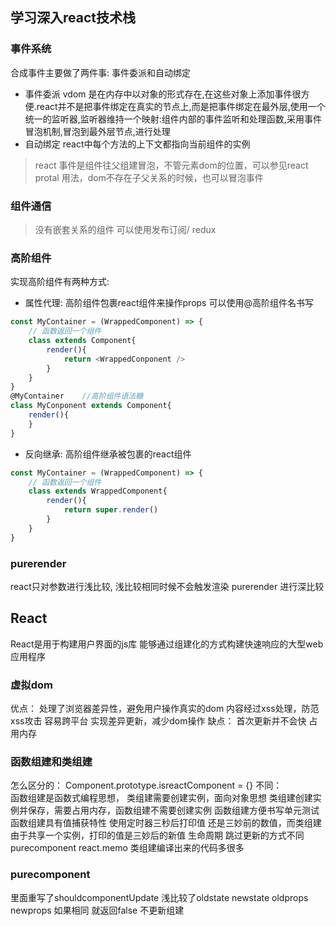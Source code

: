 ## 学习深入react技术栈
### 事件系统
合成事件主要做了两件事: 事件委派和自动绑定
- 事件委派
vdom 是在内存中以对象的形式存在,在这些对象上添加事件很方便.react并不是把事件绑定在真实的节点上,而是把事件绑定在最外层,使用一个统一的监听器,监听器维持一个映射:组件内部的事件监听和处理函数,采用事件冒泡机制,冒泡到最外层节点,进行处理
- 自动绑定
react中每个方法的上下文都指向当前组件的实例
> react 事件是组件往父组建冒泡，不管元素dom的位置，可以参见react protal 用法，dom不存在子父关系的时候，也可以冒泡事件
### 组件通信
> 没有嵌套关系的组件
可以使用发布订阅/ redux
### 高阶组件
实现高阶组件有两种方式:
- 属性代理: 高阶组件包裹react组件来操作props
可以使用@高阶组件名书写
```javascript
const MyContainer = (WrappedComponent) => {
    // 函数返回一个组件
    class extends Component{
        render(){
            return <WrappedConponent />
        }
    }
}
@MyContainer    //高阶组件语法糖
class MyConponent extends Component{
    render(){
    }
}
```

- 反向继承: 高阶组件继承被包裹的react组件
```javascript
const MyContainer = (WrappedComponent) => {
    // 函数返回一个组件
    class extends WrappedComponent{
        render(){
            return super.render()
        }
    }
}
```

### purerender
react只对参数进行浅比较, 浅比较相同时候不会触发渲染
purerender 进行深比较

## React
React是用于构建用户界面的js库
能够通过组建化的方式构建快速响应的大型web应用程序

### 虚拟dom
优点：
处理了浏览器差异性，避免用户操作真实的dom
内容经过xss处理，防范xss攻击
容易跨平台
实现差异更新，减少dom操作
缺点： 
首次更新并不会快
占用内存

### 函数组建和类组建
怎么区分的： Component.prototype.isreactComponent = {}
不同：    
函数组建是函数式编程思想， 类组建需要创建实例，面向对象思想
类组建创建实例并保存，需要占用内存，函数组建不需要创建实例
函数组建方便书写单元测试
函数组建具有值捕获特性   使用定时器三秒后打印值  还是三妙前的数值，而类组建由于共享一个实例，打印的值是三妙后的新值
生命周期
跳过更新的方式不同 purecomponent  react.memo
类组建编译出来的代码多很多

### purecomponent
里面重写了shouldcomponentUpdate 
浅比较了oldstate  newstate   oldprops newprops 如果相同 就返回false 不更新组建

